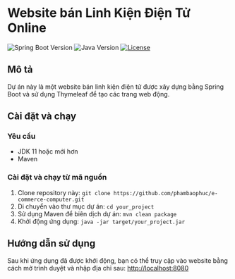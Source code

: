 # Website bán Linh Kiện Điện Tử Online

![Spring Boot Version](https://img.shields.io/badge/springboot-3.2.0-green)
![Java Version](https://img.shields.io/badge/java-17-orange)
[![License](https://img.shields.io/badge/license-MIT-blue)](LICENSE)

## Mô tả

Dự án này là một website bán linh kiện điện tử được xây dựng bằng Spring Boot và sử dụng Thymeleaf để tạo các trang web động.

## Cài đặt và chạy

### Yêu cầu

- JDK 11 hoặc mới hơn
- Maven

### Cài đặt và chạy từ mã nguồn

1. Clone repository này: `git clone https://github.com/phambaophuc/e-commerce-computer.git`
2. Di chuyển vào thư mục dự án: `cd your_project`
3. Sử dụng Maven để biên dịch dự án: `mvn clean package`
4. Khởi động ứng dụng: `java -jar target/your_project.jar`

## Hướng dẫn sử dụng

Sau khi ứng dụng đã được khởi động, bạn có thể truy cập vào website bằng cách mở trình duyệt và nhập địa chỉ sau: [http://localhost:8080](http://localhost:8080)
